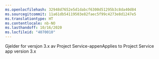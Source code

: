 ```yaml
---
ms.openlocfilehash: 32948d7652e5d1dabcf6300d51295b3c8da40d84
ms.sourcegitcommit: 11a61db54119503e82faec5f99c4273e8d1247e5
ms.translationtype: HT
ms.contentlocale: nb-NO
ms.lasthandoff: 10/16/2020
ms.locfileid: "4070010"
---
```

<span data-ttu-id="3cf7f-101">Gjelder for versjon 3.x av Project Service-appen</span><span class="sxs-lookup"><span data-stu-id="3cf7f-101">Applies to Project Service app version 3.x</span></span>
